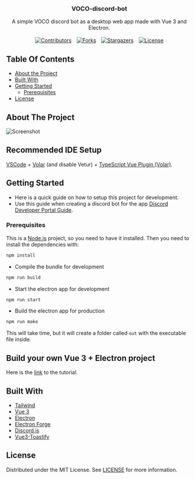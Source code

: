 <br/>
<p align="center">
  <h3 align="center">VOCO-discord-bot</h3>

  <p align="center">
    A simple VOCO discord bot as a desktop web app made with Vue 3 and Electron.
    <br/>
    <br/>
    <a href="https://github.com/survivalq/VOCO-discord-bot" style="display: inline-block; margin: 0 5px;">
      <img alt="Contributors" src="https://img.shields.io/github/contributors/survivalq/VOCO-discord-bot?color=dark-green">
    </a>
    <a href="https://github.com/survivalq/VOCO-discord-bot/issues" style="display: inline-block; margin: 0 5px;">
      <img alt="Forks" src="https://img.shields.io/github/forks/survivalq/VOCO-discord-bot?style=social">
    </a>
    <a href="https://github.com/survivalq/VOCO-discord-bot" style="display: inline-block; margin: 0 5px;">
      <img alt="Stargazers" src="https://img.shields.io/github/stars/survivalq/VOCO-discord-bot?style=social">
    </a>
    <a href="https://github.com/survivalq/VOCO-discord-bot" style="display: inline-block; margin: 0 5px;">
      <img alt="License" src="https://img.shields.io/github/license/survivalq/VOCO-discord-bot">
    </a>
  </p>
</p>

## Table Of Contents

* [About the Project](#about-the-project)
* [Built With](#built-with)
* [Getting Started](#getting-started)
  * [Prerequisites](#prerequisites)
* [License](#license)

## About The Project

![Screenshot](https://media.discordapp.net/attachments/1123160213499949128/1134891278400749688/image.png?width=1277&height=670)

## Recommended IDE Setup

[VSCode](https://code.visualstudio.com/) + [Volar](https://marketplace.visualstudio.com/items?itemName=Vue.volar) (and disable Vetur) + [TypeScript Vue Plugin (Volar)](https://marketplace.visualstudio.com/items?itemName=Vue.vscode-typescript-vue-plugin).

## Getting Started

- Here is a quick guide on how to setup this project for development.
- Use this guide when creating a discord bot for the app [Discord Developer Portal Guide](https://discordgsm.com/guide/how-to-get-a-discord-bot-token).

### Prerequisites

This is a [Node.js](https://nodejs.org/en/) project, so you need to have it installed.
Then you need to install the dependencies with:

```sh
npm install
```

- Compile the bundle for development

```sh
npm run build
```

- Start the electron app for development

```sh
npm run start
```

- Build the electron app for production

```sh
npm run make
```

This will take time, but it will create a folder called `out` with the executable file inside.

## Build your own Vue 3 + Electron project

Here is the [link](https://github.com/survivalq/VOCO-discord-bot/blob/main/TUTORIAL.md) to the tutorial.

## Built With

* [Tailwind](https://tailwindcss.com/)
* [Vue 3](https://v3.vuejs.org/)
* [Electron](https://www.electronjs.org/)
* [Electron Forge](https://www.electronforge.io/)
* [Discord.js](https://discord.js.org/#/)
* [Vue3-Toastify](https://www.npmjs.com/package/vue3-toastify)

## License

Distributed under the MIT License. See [LICENSE](https://github.com/survivalq/VOCO-discord-bot/blob/main/LICENSE) for more information.